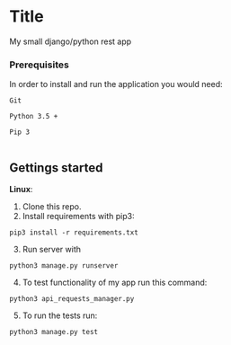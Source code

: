 # Title

My small django/python rest app

### Prerequisites

In order to install and run the application you would need:

```
Git

Python 3.5 +

Pip 3


```

## Gettings started

**Linux**:

1. Clone this repo.
2. Install requirements with pip3:

```
pip3 install -r requirements.txt 

```
3. Run server with 

```
python3 manage.py runserver
```

4. To test functionality of my app run this command:

```
python3 api_requests_manager.py

```

5. To run the tests run:
```
python3 manage.py test

```







